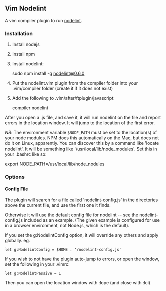 ## Vim Nodelint

A vim compiler plugin to run [nodelint](https://github.com/tav/nodelint).

### Installation 

1. Install nodejs
2. Install npm
3. Install nodelint:

    sudo npm install -g nodelint@0.6.0

4. Put the nodelint.vim plugin from the compiler folder into your .vim/compiler folder (create it if it does not exist)
5. Add the following to .vim/after/ftplugin/javascript:

    compiler nodelint

After you open a .js file, and save it, it will run nodelint on the file and report errors in the location window.
It will jump to the location of the first error.

_NB_: The environment variable `$NODE_PATH` must be set to the location(s) of your node modules. NPM does this automatically on the Mac,
but does not do it on Linux, apparently. You can discover this by a command like 'locate nodelint'.
It will be something like '/usr/local/lib/node_modules'. Set this in your .bashrc like so:

  export NODE_PATH=/usr/local/lib/node_nodules

### Options

#### Config File

The plugin will search for a file called 'nodelint-config.js' in the directories above the current
file, and use the first one it finds.

Otherwise it will use the default config file for nodelint -- see the nodelint-config.js included as
an example. (The given example is configured for use in a browser environment, not Node.js, which is
the default).

If you set the g:NodelintConfig option, it will override any others and apply globally.
eg.

    let g:NodelintConfig = $HOME . '/nodelint-config.js'

If you wish to not have the plugin auto-jump to errors, or open the window, set the following in
your .vimrc:

    let g:NodelintPassive = 1

Then you can open the location window with :lope (and close with :lcl)

